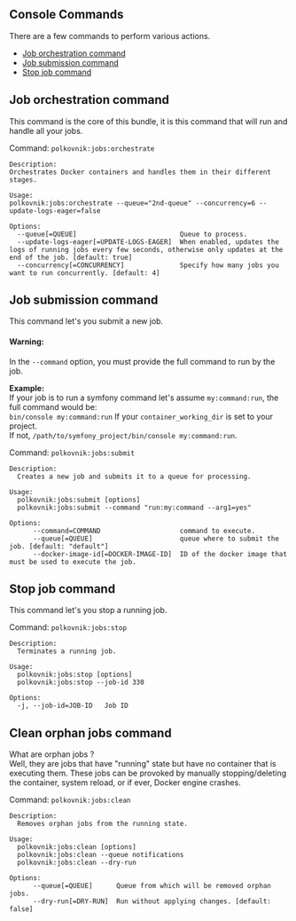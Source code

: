 Console Commands
----------------
There are a few commands to perform various actions.

* [Job orchestration command](#job-orchestration-command)
* [Job submission command](#job-submission-command)
* [Stop job command](#stop-job-command)

## Job orchestration command
This command is the core of this bundle, it is this command that will run and handle all your jobs.  

Command: `polkovnik:jobs:orchestrate`  

    Description:
    Orchestrates Docker containers and handles them in their different stages.

    Usage:
    polkovnik:jobs:orchestrate --queue="2nd-queue" --concurrency=6 --update-logs-eager=false

    Options:
      --queue[=QUEUE]                          Queue to process.
      --update-logs-eager[=UPDATE-LOGS-EAGER]  When enabled, updates the logs of running jobs every few seconds, otherwise only updates at the end of the job. [default: true]
      --concurrency[=CONCURRENCY]              Specify how many jobs you want to run concurrently. [default: 4]


## Job submission command
This command let's you submit a new job.

#### Warning:  
In the `--command` option, you must provide the full command to run by the job.  

**Example:**  
If your job is to run a symfony command let's assume `my:command:run`, the full command would be:  
`bin/console my:command:run` If your `container_working_dir` is set to your project.  
If not, `/path/to/symfony_project/bin/console my:command:run`.

Command: `polkovnik:jobs:submit`

    Description:
      Creates a new job and submits it to a queue for processing.

    Usage:
      polkovnik:jobs:submit [options]
      polkovnik:jobs:submit --command "run:my:command --arg1=yes"

    Options:
          --command=COMMAND                    command to execute.
          --queue[=QUEUE]                      queue where to submit the job. [default: "default"]
          --docker-image-id[=DOCKER-IMAGE-ID]  ID of the docker image that must be used to execute the job.


## Stop job command
This command let's you stop a running job.

Command: `polkovnik:jobs:stop`

    Description:
      Terminates a running job.

    Usage:
      polkovnik:jobs:stop [options]
      polkovnik:jobs:stop --job-id 330

    Options:
      -j, --job-id=JOB-ID   Job ID



## Clean orphan jobs command
What are orphan jobs ?  
Well, they are jobs that have "running" state but have no container that is executing them.
These jobs can be provoked by manually stopping/deleting the container, system reload, or if ever, Docker engine crashes.

Command: `polkovnik:jobs:clean`

    Description:
      Removes orphan jobs from the running state.

    Usage:
      polkovnik:jobs:clean [options]
      polkovnik:jobs:clean --queue notifications
      polkovnik:jobs:clean --dry-run

    Options:
          --queue[=QUEUE]      Queue from which will be removed orphan jobs.
          --dry-run[=DRY-RUN]  Run without applying changes. [default: false]
